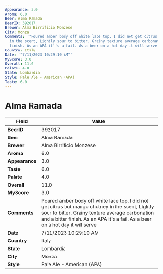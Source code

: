 ```yaml
---
Appearance: 3.0
Aroma: 6.0
Beer: Alma Ramada
BeerID: 392017
Brewer: Alma Birrificio Monzese
City: Monza
Comments: '"Poured amber body off white lace top. I did not get citrus but mango chutney
  in the scent, Lightly sour to bitter. Grainy texture average carbonation and a bitter
  finish. As an APA it''s a fail. As a beer on a hot day it will serve "'
Country: Italy
Date: '"7/11/2023 10:29:10 AM"'
MyScore: 3.0
Overall: 11.0
Palate: 4.0
State: Lombardia
Style: Pale Ale - American (APA)
Taste: 6.0
---
```


# Alma Ramada

| Field         | Value |
|---------------|-------|
| **BeerID** | 392017 |
| **Beer** | Alma Ramada |
| **Brewer** | Alma Birrificio Monzese |
| **Aroma** | 6.0 |
| **Appearance** | 3.0 |
| **Taste** | 6.0 |
| **Palate** | 4.0 |
| **Overall** | 11.0 |
| **MyScore** | 3.0 |
| **Comments** | Poured amber body off white lace top. I did not get citrus but mango chutney in the scent, Lightly sour to bitter. Grainy texture average carbonation and a bitter finish. As an APA it's a fail. As a beer on a hot day it will serve  |
| **Date** | 7/11/2023 10:29:10 AM |
| **Country** | Italy |
| **State** | Lombardia |
| **City** | Monza |
| **Style** | Pale Ale - American (APA) |
